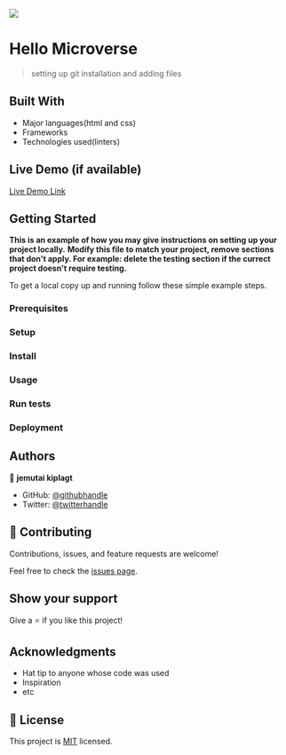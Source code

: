 ![](https://img.shields.io/badge/Microverse-blueviolet)

# Hello Microverse

> setting up git installation and adding files


## Built With

- Major languages(html and css)
- Frameworks
- Technologies used(linters)

## Live Demo (if available)

[Live Demo Link](https://livedemo.com)


## Getting Started

**This is an example of how you may give instructions on setting up your project locally.**
**Modify this file to match your project, remove sections that don't apply. For example: delete the testing section if the currect project doesn't require testing.**


To get a local copy up and running follow these simple example steps.

### Prerequisites

### Setup

### Install

### Usage

### Run tests

### Deployment



## Authors

👤 **jemutai kiplagt**

- GitHub: [@githubhandle](https://github.com/jemutakiplagat)
- Twitter: [@twitterhandle](https://twitter.com/jemutaikiplaga1)


## 🤝 Contributing

Contributions, issues, and feature requests are welcome!

Feel free to check the [issues page](../../issues/).

## Show your support

Give a ⭐️ if you like this project!

## Acknowledgments

- Hat tip to anyone whose code was used
- Inspiration
- etc

## 📝 License

This project is [MIT](./MIT.md) licensed.
